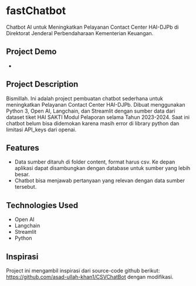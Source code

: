 # fastChatbot

Chatbot AI untuk Meningkatkan Pelayanan Contact Center HAI-DJPb di Direktorat Jenderal Perbendaharaan Kementerian Keuangan.

## Project Demo

-

## Project Description

Bismillah. Ini adalah project pembuatan chatbot sederhana untuk meningkatkan Pelayanan Contact Center HAI-DJPb. Dibuat menggunakan Python 3, Open AI, Langchain, dan Streamlit dengan sumber data dari dataset tiket HAI SAKTI Modul Pelaporan selama Tahun 2023-2024. Saat ini chatbot belum bisa didemokan karena masih error di library python dan limitasi API_keys dari openai.

## Features

- Data sumber ditaruh di folder content, format harus csv. Ke depan aplikasi dapat disambungkan dengan database untuk sumber yang lebih besar.
- Chatbot bisa menjawab pertanyaan yang relevan dengan data sumber tersebut.

## Technologies Used

- Open AI
- Langchain
- Streamlit
- Python

## Inspirasi

Project ini mengambil inspirasi dari source-code github berikut: https://github.com/asad-ullah-khan1/CSVChatBot dengan modifikasi.
